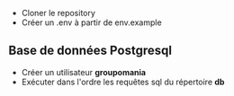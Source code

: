 - Cloner le repository
- Créer un .env à partir de env.example

## Base de données Postgresql

- Créer un utilisateur **groupomania**
- Exécuter dans l'ordre les requêtes sql du répertoire **db**

